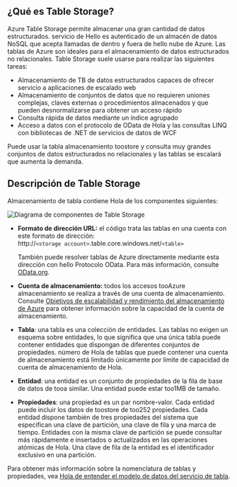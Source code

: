 ## <a name="what-is-table-storage"></a>¿Qué es Table Storage?
Azure Table Storage permite almacenar una gran cantidad de datos estructurados. servicio de Hello es autenticado de un almacén de datos NoSQL que acepta llamadas de dentro y fuera de hello nube de Azure. Las tablas de Azure son ideales para el almacenamiento de datos estructurados no relacionales. Table Storage suele usarse para realizar las siguientes tareas:

* Almacenamiento de TB de datos estructurados capaces de ofrecer servicio a aplicaciones de escalado web
* Almacenamiento de conjuntos de datos que no requieren uniones complejas, claves externas o procedimientos almacenados y que pueden desnormalizarse para obtener un acceso rápido
* Consulta rápida de datos mediante un índice agrupado
* Acceso a datos con el protocolo de OData de Hola y las consultas LINQ con bibliotecas de .NET de servicios de datos de WCF

Puede usar la tabla almacenamiento toostore y consulta muy grandes conjuntos de datos estructurados no relacionales y las tablas se escalará que aumenta la demanda.

## <a name="table-storage-concepts"></a>Descripción de Table Storage
Almacenamiento de tabla contiene Hola de los componentes siguientes:

![Diagrama de componentes de Table Storage][Table1]

* **Formato de dirección URL:** el código trata las tablas en una cuenta con este formato de dirección:   
  http://`<storage account>`.table.core.windows.net/`<table>`  
  
  También puede resolver tablas de Azure directamente mediante esta dirección con hello Protocolo OData. Para más información, consulte [OData.org][OData.org].
* **Cuenta de almacenamiento:** todos los accesos tooAzure almacenamiento se realiza a través de una cuenta de almacenamiento. Consulte [Objetivos de escalabilidad y rendimiento del almacenamiento de Azure](../articles/storage/common/storage-scalability-targets.md) para obtener información sobre la capacidad de la cuenta de almacenamiento.
* **Tabla**: una tabla es una colección de entidades. Las tablas no exigen un esquema sobre entidades, lo que significa que una única tabla puede contener entidades que dispongan de diferentes conjuntos de propiedades. número de Hola de tablas que puede contener una cuenta de almacenamiento está limitado únicamente por límite de capacidad de cuenta de almacenamiento de Hola.
* **Entidad**: una entidad es un conjunto de propiedades de la fila de base de datos de tooa similar. Una entidad puede estar too1MB de tamaño.
* **Propiedades**: una propiedad es un par nombre-valor. Cada entidad puede incluir los datos de toostore de too252 propiedades. Cada entidad dispone también de tres propiedades del sistema que especifican una clave de partición, una clave de fila y una marca de tiempo. Entidades con la misma clave de partición se puede consultar más rápidamente e insertados o actualizados en las operaciones atómicas de Hola. Una clave de fila de la entidad es el identificador exclusivo en una partición.

Para obtener más información sobre la nomenclatura de tablas y propiedades, vea [Hola de entender el modelo de datos del servicio de tabla](/rest/api/storageservices/Understanding-the-Table-Service-Data-Model).

[Table1]: ./media/storage-table-concepts-include/table1.png
[OData.org]: http://www.odata.org/
